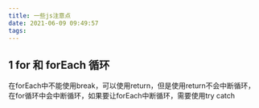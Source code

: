 ```yaml
---
title: 一些js注意点
date: 2021-06-09 09:49:57
tags:
---
```

## 1 for 和 forEach 循环
在forEach中不能使用break，可以使用return，但是使用return不会中断循环，在for循环中会中断循环，如果要让forEach中断循环，需要使用try catch